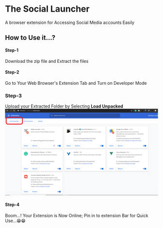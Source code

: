 # The Social Launcher

A browser extension for Accessing Social Media accounts Easily

## How to Use it...?

#### Step-1

Download the zip file and Extract the files

#### Step-2

Go to Your Web Browser's Extension Tab and Turn on Developer Mode

### Step-3

Upload your Extracted Folder by Selecting **Load Unpacked**
![screen shot](images/Screenshot.png)

#### Step-4

Boom...! Your Extension is Now Online; Pin in to extension Bar for Quick Use...😁😁

